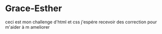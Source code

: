 # Grace-Esther
ceci est mon challenge d'html et css j'espére recevoir des correction pour m'aider à m ameliorer
